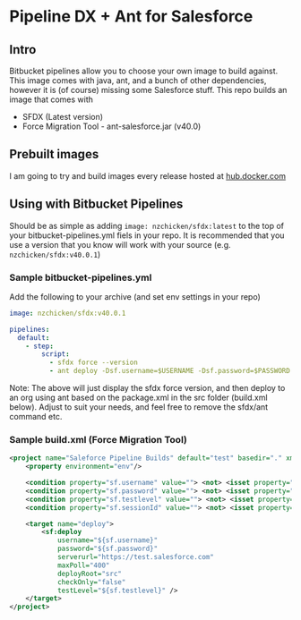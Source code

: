 # Pipeline DX + Ant for Salesforce

## Intro

Bitbucket pipelines allow you to choose your own image to build against. This
image comes with java, ant, and a bunch of other dependencies, however it is
(of course) missing some Salesforce stuff. This repo builds an image that comes
with

- SFDX (Latest version)
- Force Migration Tool - ant-salesforce.jar (v40.0)

## Prebuilt images

I am going to try and build images every release hosted at [hub.docker.com](https://hub.docker.com/r/nzchicken/sfdx/)

## Using with Bitbucket Pipelines

Should be as simple as adding `image: nzchicken/sfdx:latest` to the top of your
bitbucket-pipelines.yml fiels in your repo. It is recommended that you use a
version that you know will work with your source (e.g. `nzchicken/sfdx:v40.0.1`)

### Sample bitbucket-pipelines.yml

Add the following to your archive (and set env settings in your repo)

```yaml
image: nzchicken/sfdx:v40.0.1

pipelines:
  default:
    - step:
        script:
          - sfdx force --version
          - ant deploy -Dsf.username=$USERNAME -Dsf.password=$PASSWORD -Dsf.testlevel=$TESTLEVEL
```

Note: The above will just display the sfdx force version, and then deploy to
an org using ant based on the package.xml in the src folder (build.xml below).
Adjust to suit your needs, and feel free to remove the sfdx/ant command etc.

### Sample build.xml (Force Migration Tool)

```xml
<project name="Saleforce Pipeline Builds" default="test" basedir="." xmlns:sf="antlib:com.salesforce">
    <property environment="env"/>

    <condition property="sf.username" value=""> <not> <isset property="sf.username"/> </not> </condition>
    <condition property="sf.password" value=""> <not> <isset property="sf.password"/> </not> </condition>
    <condition property="sf.testlevel" value=""> <not> <isset property="sf.testlevel"/> </not> </condition>
    <condition property="sf.sessionId" value=""> <not> <isset property="sf.sessionId"/> </not> </condition>

    <target name="deploy">
        <sf:deploy
            username="${sf.username}"
            password="${sf.password}"
            serverurl="https://test.salesforce.com"
            maxPoll="400"
            deployRoot="src"
            checkOnly="false"
            testLevel="${sf.testlevel}" />
    </target>
</project>
```
